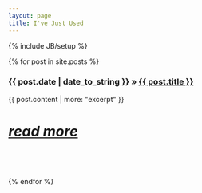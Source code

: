 ```yaml
---
layout: page
title: I've Just Used
---
```

{% include JB/setup %}

<div>
  {% for post in site.posts %}
    <div class="span8" style="padding-bottom: 2em;">
		<h3>{{ post.date | date_to_string }} &raquo; <a href="{{ BASE_PATH }}{{ post.url }}">{{ post.title }}</a></h3>
		<summary>{{ post.content | more: "excerpt" }}</summary>
 		<div style="font-size: 200%;"><a href="{{ BASE_PATH }}{{ post.url }}"><h5>read more</h5></a></div>
     </div>
  {% endfor %}
</div>

